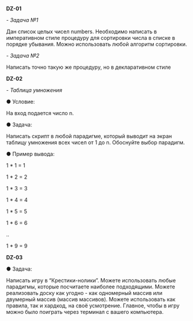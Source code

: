 **DZ-01**

_- Задача №1_

Дан список целых чисел numbers. Необходимо написать в императивном стиле процедуру для
сортировки числа в списке в порядке убывания. Можно использовать любой алгоритм сортировки.

_- Задача №2_

Написать точно такую же процедуру, но в декларативном стиле

**DZ-02**

_- Таблица умножения_

● Условие:

На вход подается число n.

● Задача:

Написать скрипт в любой парадигме, который выводит на экран таблицу умножения всех чисел от 1 до n.
Обоснуйте выбор парадигм.

● Пример вывода:

1 \* 1 = 1

1 \* 2 = 2

1 \* 3 = 3

1 \* 4 = 4

1 \* 5 = 5

1 \* 6 = 6

..

1 \* 9 = 9

**DZ-03**

● Задача:

Написать игру в “Крестики-нолики”. Можете использовать любые парадигмы, которые посчитаете наиболее подходящими. Можете реализовать доску как угодно - как одномерный массив или двумерный массив (массив массивов).
Можете использовать как правила, так и хардкод, на своё усмотрение. Главное, чтобы в игру можно было поиграть через терминал с вашего компьютера.

